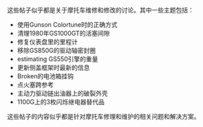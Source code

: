 这些帖子似乎都是关于摩托车维修和修改的讨论。其中一些主题包括：

* 使用Gunson Colortune时的正确方式
* 清理1980年GS1000GT的活塞间隙
* 修复仪表盘里的里程计
* 移除GS850G的驱动轴密封圈
* estimating GS550引擎的重量
* 更新侧盖框架时最新的信息
* Broken的电池箱挂钩
* 点火塞跨参考
* 主动力驱动链出油器上的破裂外壳
* 1100G上的3枚闪烁继电器替代品

这些帖子的内容似乎都是针对摩托车修理和维护的相关问题和解决方案。
